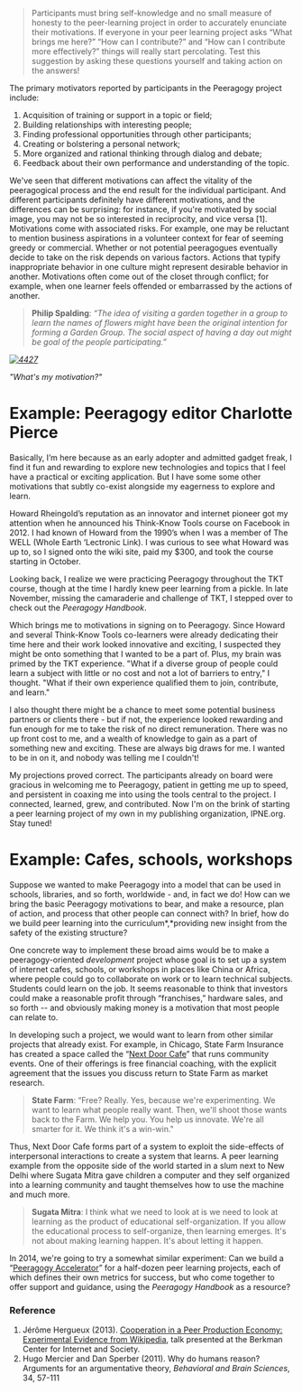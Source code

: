 > Participants must bring self-knowledge and no small measure of honesty
> to the peer-learning project in order to accurately enunciate their
> motivations. If everyone in your peer learning project asks “What
> brings me here?” “How can I contribute?” and “How can I contribute
> more effectively?” things will really start percolating. Test this
> suggestion by asking these questions yourself and taking action on the
> answers!

The primary motivators reported by participants in the Peeragogy project
include:

1.  Acquisition of training or support in a topic or field;
2.  Building relationships with interesting people;
3.  Finding professional opportunities through other participants;
4.  Creating or bolstering a personal network;
5.  More organized and rational thinking through dialog and debate;
6.  Feedback about their own performance and understanding of the topic.

We've seen that different motivations can affect the vitality of the
peeragogical process and the end result for the individual participant.
And different participants definitely have different motivations, and
the differences can be surprising: for instance, if you're motivated by
social image, you may not be so interested in reciprocity, and vice
versa [1]. Motivations come with associated risks. For example, one may
be reluctant to mention business aspirations in a volunteer context for
fear of seeming greedy or commercial. Whether or not potential
peeragogues eventually decide to take on the risk depends on various
factors. Actions that typify inappropriate behavior in one culture might
represent desirable behavior in another. Motivations often come out of
the closet through conflict; for example, when one learner feels
offended or embarrassed by the actions of another.

> **Philip Spalding**: *“The idea of visiting a garden together in a
> group to learn the names of flowers might have been the original
> intention for forming a Garden Group. The social aspect of having a
> day out might be goal of the people participating.”*

*[![4427](http://peeragogy.org/wp-content/uploads/2013/01/44272.jpg)](http://peeragogy.org/motivation/4427-3/)*

*"What's my motivation?"*

Example: Peeragogy editor Charlotte Pierce
==========================================

Basically, I’m here because as an early adopter and admitted gadget
freak, I find it fun and rewarding to explore new technologies and
topics that I feel have a practical or exciting application. But I have
some some other motivations that subtly co-exist alongside my eagerness
to explore and learn.

Howard Rheingold’s reputation as an innovator and internet pioneer got
my attention when he announced his Think-Know Tools course on Facebook
in 2012. I had known of Howard from the 1990’s when I was a member of
The WELL (Whole Earth ‘Lectronic Link). I was curious to see what Howard
was up to, so I signed onto the wiki site, paid my $300, and took the
course starting in October.

Looking back, I realize we were practicing Peeragogy throughout the TKT
course, though at the time I hardly knew peer learning from a pickle. In
late November, missing the camaraderie and challenge of TKT, I stepped
over to check out the *Peeragogy Handbook*.

Which brings me to motivations in signing on to Peeragogy. Since Howard
and several Think-Know Tools co-learners were already dedicating their
time here and their work looked innovative and exciting, I suspected
they might be onto something that I wanted to be a part of. Plus, my
brain was primed by the TKT experience. "What if a diverse group of
people could learn a subject with little or no cost and not a lot of
barriers to entry," I thought. "What if their own experience qualified
them to join, contribute, and learn."

I also thought there might be a chance to meet some potential business
partners or clients there - but if not, the experience looked rewarding
and fun enough for me to take the risk of no direct remuneration. There
was no up front cost to me, and a wealth of knowledge to gain as a part
of something new and exciting. These are always big draws for me. I
wanted to be in on it, and nobody was telling me I couldn't!

My projections proved correct. The participants already on board were
gracious in welcoming me to Peeragogy, patient in getting me up to
speed, and persistent in coaxing me into using the tools central to the
project. I connected, learned, grew, and contributed. Now I'm on the
brink of starting a peer learning project of my own in my publishing
organization, IPNE.org. Stay tuned!

Example: Cafes, schools, workshops
==================================

Suppose we wanted to make Peeragogy into a model that can be used in
schools, libraries, and so forth, worldwide - and, in fact we do! How
can we bring the basic Peeragogy motivations to bear, and make a
resource, plan of action, and process that other people can connect
with? In brief, how do we build peer learning into the
curriculum*,*providing new insight from the safety of the existing
structure?

One concrete way to implement these broad aims would be to make a
peeragogy-oriented *development* project whose goal is to set up a
system of internet cafes, schools, or workshops in places like China or
Africa, where people could go to collaborate on work or to learn
technical subjects. Students could learn on the job. It seems reasonable
to think that investors could make a reasonable profit through
“franchises,” hardware sales, and so forth -- and obviously making money
is a motivation that most people can relate to.

In developing such a project, we would want to learn from other similar
projects that already exist. For example, in Chicago, State Farm
Insurance has created a space called the “[Next Door
Cafe](https://www.nextdoorchi.com/)” that runs community events. One of
their offerings is free financial coaching, with the explicit agreement
that the issues you discuss return to State Farm as market research.

> **State Farm**: “Free? Really. Yes, because we're experimenting. We
> want to learn what people really want. Then, we'll shoot those wants
> back to the Farm. We help you. You help us innovate. We're all smarter
> for it. We think it's a win-win."

Thus, Next Door Cafe forms part of a system to exploit the side-effects
of interpersonal interactions to create a system that learns. A peer
learning example from the opposite side of the world started in a slum
next to New Delhi where Sugata Mitra gave children a computer and they
self organized into a learning community and taught themselves how to
use the machine and much more.

> **Sugata Mitra**: I think what we need to look at is we need to look
> at learning as the product of educational self-organization. If you
> allow the educational process to self-organize, then learning emerges.
> It's not about making learning happen. It's about letting it happen.

In 2014, we're going to try a somewhat similar experiment: Can we build
a “[Peeragogy
Accelerator](http://commonsabundance.net/docs/help-build-the-peeragogy-accelerator-work-in-progress/)”
for a half-dozen peer learning projects, each of which defines their own
metrics for success, but who come together to offer support and
guidance, using the *Peeragogy Handbook* as a resource?

### Reference

1.  Jérôme Hergueux (2013). [Cooperation in a Peer Production Economy:
    Experimental Evidence from
    Wikipedia](https://cyber.law.harvard.edu/interactive/events/luncheons/2013/11/jerome),
    talk presented at the Berkman Center for Internet and Society.
2.  Hugo Mercier and Dan Sperber (2011). Why do humans reason? Arguments
    for an argumentative theory, *Behavioral and Brain Sciences*, 34,
    57-111

